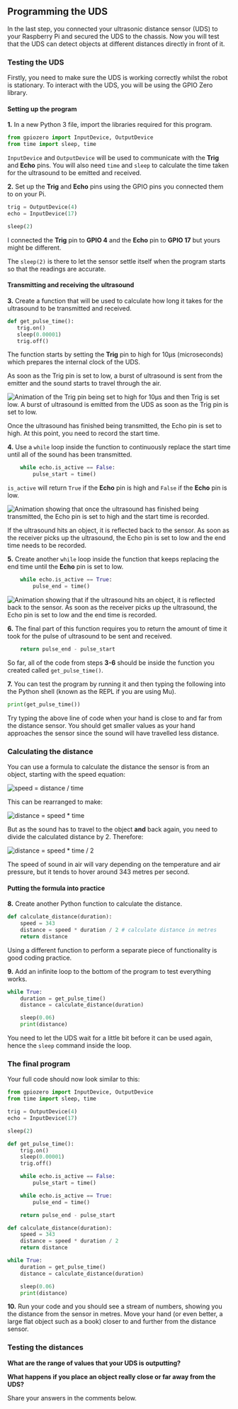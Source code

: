 [comment]: # (
Is this step open? Y/N
If so, short description of this step:
Related links:
Related files:
)

## Programming the UDS

In the last step, you connected your ultrasonic distance sensor (UDS) to your Raspberry Pi and secured the UDS to the chassis. Now you will test that the UDS can detect objects at different distances directly in front of it.

### Testing the UDS

Firstly, you need to make sure the UDS is working correctly whilst the robot is stationary. To interact with the UDS, you will be using the GPIO Zero library.

#### Setting up the program

**1.** In a new Python 3 file, import the libraries required for this program.

~~~ python
from gpiozero import InputDevice, OutputDevice
from time import sleep, time
~~~

`InputDevice` and `OutputDevice` will be used to communicate with the **Trig** and **Echo** pins. You will also need `time` and `sleep` to calculate the time taken for the ultrasound to be emitted and received. 

**2.** Set up the **Trig** and **Echo** pins using the GPIO pins you connected them to on your Pi.

~~~ python
trig = OutputDevice(4)
echo = InputDevice(17)

sleep(2)
~~~

I connected the **Trig** pin to **GPIO 4** and the **Echo** pin to **GPIO 17** but yours might be different.

The `sleep(2)` is there to let the sensor settle itself when the program starts so that the readings are accurate.

#### Transmitting and receiving the ultrasound

**3.** Create a function that will be used to calculate how long it takes for the ultrasound to be transmitted and received.

~~~ python
def get_pulse_time():
   trig.on()
   sleep(0.00001)
   trig.off()
~~~

The function starts by setting the **Trig** pin to high for 10μs (microseconds) which prepares the internal clock of the UDS.

As soon as the Trig pin is set to low, a burst of ultrasound is sent from the emitter and the sound starts to travel through the air.

![Animation of the Trig pin being set to high for 10μs and then Trig is set low. A burst of ultrasound is emitted from the UDS as soon as the Trig pin is set to low.](https://howtomechatronics.com/wp-content/uploads/2015/07/Ultrasonic-Sensor-Diagram.png)

Once the ultrasound has finished being transmitted, the Echo pin is set to high. At this point, you need to record the start time.

**4.** Use a `while` loop inside the function to continuously replace the start time until all of the sound has been transmitted.

~~~ python
    while echo.is_active == False:
        pulse_start = time()
~~~

`is_active` will return `True` if the **Echo** pin is high and `False` if the **Echo** pin is low.

![Animation showing that once the ultrasound has finished being transmitted, the Echo pin is set to high and the start time is recorded.](https://howtomechatronics.com/wp-content/uploads/2015/07/Ultrasonic-Sensor-Diagram.png)

If the ultrasound hits an object, it is reflected back to the sensor. As soon as the receiver picks up the ultrasound, the Echo pin is set to low and the end time needs to be recorded.

**5.** Create another `while` loop inside the function that keeps replacing the end time until the **Echo** pin is set to low.

~~~ python
    while echo.is_active == True:
        pulse_end = time()
~~~

![Animation showing that if the ultrasound hits an object, it is reflected back to the sensor. As soon as the receiver picks up the ultrasound, the Echo pin is set to low and the end time is recorded. ](https://howtomechatronics.com/wp-content/uploads/2015/07/Ultrasonic-Sensor-Diagram.png)

**6.** The final part of this function requires you to return the amount of time it took for the pulse of ultrasound to be sent and received.

~~~ python
    return pulse_end - pulse_start
~~~

So far, all of the code from steps **3-6** should be inside the function you created called `get_pulse_time()`.

**7.** You can test the program by running it and then typing the following into the Python shell (known as the REPL if you are using Mu).

~~~ python
print(get_pulse_time())
~~~

Try typing the above line of code when your hand is close to and far from the distance sensor. You should get smaller values as your hand approaches the sensor since the sound will have travelled less distance.

### Calculating the distance

You can use a formula to calculate the distance the sensor is from an object, starting with the speed equation:

![speed = distance / time](https://projects-static.raspberrypi.org/projects/see-like-a-bat/88c95cc4c253c700132e4c26f23373c277241549/en/images/speed.png)

This can be rearranged to make:

![distance = speed * time](https://projects-static.raspberrypi.org/projects/see-like-a-bat/88c95cc4c253c700132e4c26f23373c277241549/en/images/distance.png)

But as the sound has to travel to the object **and** back again, you need to divide the calculated distance by 2. Therefore:

![distance = speed * time / 2](https://projects-static.raspberrypi.org/projects/see-like-a-bat/88c95cc4c253c700132e4c26f23373c277241549/en/images/distance2.png)

The speed of sound in air will vary depending on the temperature and air pressure, but it tends to hover around 343 metres per second.

#### Putting the formula into practice

**8.** Create another Python function to calculate the distance.

~~~ python
def calculate_distance(duration):
    speed = 343
    distance = speed * duration / 2 # calculate distance in metres
    return distance
~~~

Using a different function to perform a separate piece of functionality is good coding practice.

**9.** Add an infinite loop to the bottom of the program to test everything works.

~~~ python
while True:
	duration = get_pulse_time()
	distance = calculate_distance(duration)

	sleep(0.06)
	print(distance)
~~~

You need to let the UDS wait for a little bit before it can be used again, hence the `sleep` command inside the loop.

### The final program

Your full code should now look similar to this:

~~~ python
from gpiozero import InputDevice, OutputDevice
from time import sleep, time

trig = OutputDevice(4)
echo = InputDevice(17)

sleep(2)

def get_pulse_time():
    trig.on()
   	sleep(0.00001)
	trig.off()

	while echo.is_active == False:
		pulse_start = time()

	while echo.is_active == True:
		pulse_end = time()

	return pulse_end - pulse_start

def calculate_distance(duration):
	speed = 343
	distance = speed * duration / 2
	return distance

while True:
	duration = get_pulse_time()
	distance = calculate_distance(duration)

	sleep(0.06)
	print(distance)
~~~

**10.** Run your code and you should see a stream of numbers, showing you the distance from the sensor in metres. Move your hand (or even better, a large flat object such as a book) closer to and further from the distance sensor.

### Testing the distances

**What are the range of values that your UDS is outputting?**

**What happens if you place an object really close or far away from the UDS?**

Share your answers in the comments below.
